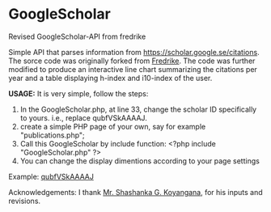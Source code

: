 # GoogleScholar
Revised GoogleScholar-API from fredrike

Simple API that parses information from https://scholar.google.se/citations. The sorce code was originally forked from <a href="https://github.com/fredrike/googlescholar-api" target="_blank">Fredrike</a>. The code was further modified to produce an interactive line chart summarizing the citations per year and a table displaying h-index and i10-index of the user.  

<strong>USAGE:</strong>
It is very simple, follow the steps: 
1. In the GoogleScholar.php, at line 33, change the scholar ID specifically to yours. i.e., replace qubfVSkAAAAJ. 
2. create a simple PHP page of your own, say for example "publications.php"; 
3. Call this GoogleScholar by include function: \<\?php include "GoogleScholar.php" \?\>
4. You can change the display dimentions according to your page settings

Example: <a href="http://www.inhouseprotocols.com/publications.php" target="_blank">qubfVSkAAAAJ</a>

Acknowledgements: 	I thank <a href="https://github.com/shashankgk" target="_blank">Mr. Shashanka G. Koyangana</a>, for his inputs and revisions.
